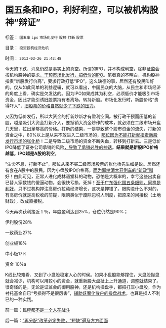 # 国五条和IPO，利好利空，可以被机构股神“辩证”

标签： `国五条` `ipo` `市场化发行` `股神` `打新` `股票` 

目录： `投资投机经济危机`

时间： `2013-03-26 21:42:48`

今天的下跌，消息仍然是事实上的真空。所谓的IPO，并不构成利空，除非证监会按机构股神的要求[，干预市场化发行，搞低价的IPO](../../../2012/1/12/“攻击市场化发行”,验证了韩寒的“不革命”.md)。笔者真的不明白，机构股神指责“新股发行价高”，要求行政打低“IPO”，这么缺德的事，居然还有股民叫好的。仅从如此简单的利益逻辑，就可以看出，中国民众的大脑，从民主和市场经济的角度上看，确实是欠发达的。因为IPO如果成其为利空，必须低价才能吸引市场资金，因此才能引诱旧股票持有者离场，转持新股。市场化发行时，新股价格“贵得吓人”，[旧股票的价格自然就少了下跌的压力](../../../2011/10/13/熊市的IPO不是圈钱，坚持新股市场化发行才有牛市.md)。

又因为低价发行，所以大资金的打新炒新才有盈利空间。被行政干预而压低的新股，越是吸引大资金打新介入，要抵销大资金炒作的成本，就必须在二级市场开盘几天里，拉出足够高的价格。打新的结果，一是导致整个股市资金的流失，打新的资金之中，80%以上是从来不敢进入二级市场的，[那位因为不能打新就指责新股发行市场的张化桥](../../../2013/2/8/张化桥先生的悲愤，高利贷和可怕的追债公司.md)！二是导致二级市场的资金不断失血，转移到打新去。三是低价IPO降低了证券公司承销的风险[，导致了承销必胜的神话](../../../2012/11/29/A股什么跌跌不休？机构化真正的目的是什么？.md)。**结果就是新股IPO价格越低，IPO越是A股的利空**。

“生命不息，打新不止”，那位从来不买二级市场股票的张化桥先生如是说。居然还有套在A股中的股民，因为小盘股IPO价格高，[而为郭树清大开倒车的“新政”叫](../../../2013/3/18/郭树清的机构化得罪了散户股民利益集团.md)好！由此可见，正常人进化成林语堂科的动物，恐怕是大概率的，幸亏这些出卖自已替人家数钱的傻逼动物，会很快亏损，死掉！[至于广东强化国五条细则，同样是利好](../../../2013/3/4/对国五条的民粹反扑，是对政策意志的考验.md)，只不过机构押注高房价拉动经济增长，这次是押错了。限购没什么不对的，有高房价就是高税收的前提，限购类似于废除包税人制度，把原来的间接税（土地财政），改成直接税。

今天再次获利接近１％，年度盈利达到25%，仓位仍然是90%；

伊利股份28%

一致药业27%

创业板18%

中小板17%

资金 10%a

K线比较难看，又到了小盘股稳定人心的时侯。如果小盘股能够撑住，大盘股抛盘就会减少，机构可以用较小的资金，就重新股大盘扯上上升通道，调整就结束了。很奇怪的是，无论是证监会的御用股神，还是机构操盘手，都把打压小盘股，作为衬托基金自已“亏损得不是很厉害”，[辅助妖魔化散户的操盘战术](../../../2011/6/20/管理层应反思为“A股机构化”而妖魔化散户.md)。也算是损人不利已的一种实践。



前一篇：[民粹都不是一个人在战斗](../../../2013/3/26/民粹都不是一个人在战斗.md)

后一篇：[“再分配”改革必定失败，“短缺”遍及方方面面](../../../2013/3/27/“再分配”改革必定失败，“短缺”遍及方方面面.md)